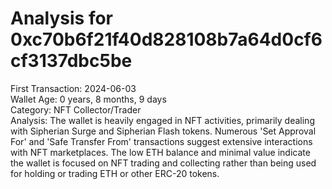 # Analysis for 0xc70b6f21f40d828108b7a64d0cf6cf3137dbc5be

First Transaction: 2024-06-03  
Wallet Age: 0 years, 8 months, 9 days  
Category: NFT Collector/Trader  
Analysis: The wallet is heavily engaged in NFT activities, primarily dealing with Sipherian Surge and Sipherian Flash tokens. Numerous 'Set Approval For' and 'Safe Transfer From' transactions suggest extensive interactions with NFT marketplaces. The low ETH balance and minimal value indicate the wallet is focused on NFT trading and collecting rather than being used for holding or trading ETH or other ERC-20 tokens.